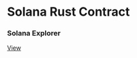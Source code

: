 # Solana Rust Contract

### Solana Explorer
<a href="https://explorer.solana.com/address/8K1Gyisvp1eRKZmZ8TnVq2y3bgGiBVAZERdHMqarMs2?cluster=devnet">View</a>
